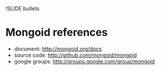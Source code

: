 !SLIDE bullets

# Mongoid references #

* document: http://mongoid.org/docs
* source code: http://github.com/mongoid/mongoid
* google groups: http://groups.google.com/group/mongoid
